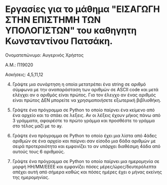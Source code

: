 # Εργασίες για το μάθημα "ΕΙΣΑΓΩΓΗ ΣΤΗΝ ΕΠΙΣΤΗΜΗ ΤΩΝ ΥΠΟΛΟΓΙΣΤΩΝ" του καθηγητη Κωνσταντίνου Πατσάκη.
Ονοματεπώνυμο: Αυγερινός Χρήστος

Α.Μ.: Π19020

Ασκήσεις: 4,5,11,12

4. Γράψτε μια συνάρτηση η οποία μετατρέπει ένα string σε αριθμό σύμφωνα με την αναπαράσταση των αριθμών σε ASCII code και μετά ελέγχει αν ο αριθμός είναι πρώτος. Για τον έλεγχο αν ένας αριθμός είναι πρώτος ΔΕΝ μπορείτε να χρησιμοποιήσετε εξωτερική βιβλιοθήκη.

5. Γράψτε ένα πρόγραμμα σε Python το οποίο παίρνει ένα κείμενο από ένα αρχείο και το σπάει σε λεξεις. Αν οι λέξεις έχουν μήκος πάνω από 3 γράμματα, αφαιρέστε το πρώτο γράμμα και προσθέστε το γράμμα στο τέλος μαζί με το ay.

11.	Γράψτε ένα πρόγραμμα σε Python το οποίο έχει μια λίστα από 4άδες αριθμών σε ένα αρχείο και παίρνει σαν είσοδο μια 6άδα αριθμών με σειρά προτεραιότητα και εμφανίζει το αν υπάρχει διαθέσιμη 4άδα από αυτούς τους 6 αριθμούς.

12. Γράψτε ένα πρόγραμμα σε Python το οποίο παίρνει μια ημερομηνία σε μορφή ΗΗ/ΜΜ/ΕΕΕΕ και εμφανίζει πόσες μέρες/ώρες/δευτερόλεπτα απέχει αυτή από σήμερα καθώς και πόσες ημέρες έχει ο μήνας εκείνης της ημερομηνίας.
